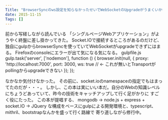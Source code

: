 ```yaml
---
Title: "BrowserSyncのws設定を知らなかったせいでWebSocketのUpgradeがうまくいかなくてはまる"
date: 2015-11-15
Tags: []
---
```


前から写経しながら読んでいる
「シングルページWebアプリケーション」がようやく終盤に差し掛かってきた。
Socket.IOで接続するところがあるのだけど、独自にgulpからbrowserSyncを使っていてWebSocketがupgradeできずにはまる。
Firefoxのconsoleにエラーが出て気になる気になる。
gulpfile.js
gulp.task('server', ['nodemon'], function () {
    browser.init(null, {
        proxy: 'http://localhost:7000',
        port: 3000,
        ws: true // <- これが無いとTransportがpollingからupgradeできない
    });
});

なかなか気付けなかった。
その前に、socket.ioのnamespaceの指定でもはまってたのだが・・・。
しかし、この本は実にいい本だ。自分のWebの知識レベルにちょうどあっていて、昨今の技術をキャッチアップして行く足がかりに
すごく役にたった。
この本が提唱する、
mongodb -> node.js + express + socket.IO -> JQuery
な構成をベースにgulpによる開発環境と、typescript、mithril、bootstrapなんかを盛って行く路線で
寄り道しながら修行中。
